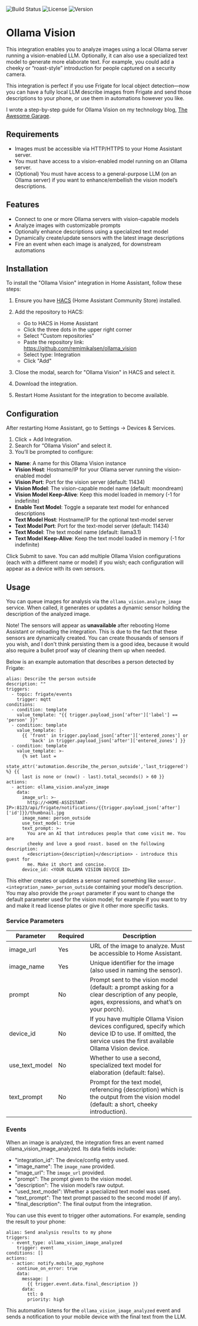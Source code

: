 ![Build Status](https://img.shields.io/github/actions/workflow/status/remimikalsen/ollama_vision/publish.yaml)
![License](https://img.shields.io/github/license/remimikalsen/ollama_vision)
![Version](https://img.shields.io/github/tag/remimikalsen/ollama_vision)


# Ollama Vision

This integration enables you to analyze images using a local Ollama server running a vision-enabled LLM. Optionally, it can also use a specialized text model to generate more elaborate text. For example, you could add a cheeky or “roast-style” introduction for people captured on a security camera. 

This integration is perfect if you use Frigate for local object detection—now you can have a fully local LLM describe images from Frigate and send those descriptions to your phone, or use them in automations however you like.

I wrote a step-by-step guide for Ollama Vision on my technology blog, [The Awesome Garage](https://theawesomegarage.com/blog/ollama-vision-local-ai-image-processing-in-home-assistant).

## Requirements

 - Images must be accessible via HTTP/HTTPS to your Home Assistant server.
 - You must have access to a vision-enabled model running on an Ollama server.
 - (Optional) You must have access to a general-purpose LLM (on an Ollama server) if you want to enhance/embellish the vision model’s descriptions.

## Features

 - Connect to one or more Ollama servers with vision-capable models
 - Analyze images with customizable prompts
 - Optionally enhance descriptions using a specialized text model
 - Dynamically create/update sensors with the latest image descriptions
 - Fire an event when each image is analyzed, for downstream automations

## Installation

To install the "Ollama Vision" integration in Home Assistant, follow these steps:

 1. Ensure you have [HACS](https://hacs.xyz/) (Home Assistant Community Store) installed.
 2. Add the repository to HACS:

    - Go to HACS in Home Assistant
    - Click the three dots in the upper right corner
    - Select "Custom repositories"
    - Paste the repository link: https://github.com/remimikalsen/ollama_vision
    - Select type: Integration
    - Click "Add"

 3. Close the modal, search for "Ollama Vision" in HACS and select it.
 4. Download the integration.
 5. Restart Home Assistant for the integration to become available.

## Configuration

After restarting Home Assistant, go to Settings → Devices & Services.

 1. Click + Add Integration.
 2. Search for “Ollama Vision” and select it.
 3. You’ll be prompted to configure:

 - **Name**: A name for this Ollama Vision instance
 - **Vision Host**: Hostname/IP for your Ollama server running the vision-enabled model
 - **Vision Port**: Port for the vision server (default: 11434)
 - **Vision Model**: The vision-capable model name (default: moondream)
 - **Vision Model Keep-Alive**: Keep this model loaded in memory (-1 for indefinite)
 - **Enable Text Model**: Toggle a separate text model for enhanced descriptions
 - **Text Model Host**: Hostname/IP for the optional text-model server
 - **Text Model Port**: Port for the text-model server (default: 11434)
 - **Text Model**: The text model name (default: llama3.1)
 - **Text Model Keep-Alive**: Keep the text model loaded in memory (-1 for indefinite)

Click Submit to save. You can add multiple Ollama Vision configurations (each with a different name or model) if you wish; each configuration will appear as a device with its own sensors.

## Usage

You can queue images for analysis via the `ollama_vision.analyze_image` service. When called, it generates or updates a dynamic sensor holding the description of the analyzed image. 

Note! The sensors will appear as **unavailable** after rebooting Home Assistant or reloading the integration. This is due to the fact that these sensors are dynamically created. You can create thousands of sensors if you wish, and I don't think persisting them is a good idea, because it would also require a bullet proof way of cleaning them up when needed.

Below is an example automation that describes a person detected by Frigate:

```
alias: Describe the person outside
description: ""
triggers:
  - topic: frigate/events
    trigger: mqtt
conditions:
  - condition: template
    value_template: "{{ trigger.payload_json['after']['label'] == 'person' }}"
  - condition: template
    value_template: |-
      {{ 'front' in trigger.payload_json['after']['entered_zones'] or
         'back' in trigger.payload_json['after']['entered_zones'] }}
  - condition: template
    value_template: >-
      {% set last =
      state_attr('automation.describe_the_person_outside','last_triggered') %} {{
      last is none or (now() - last).total_seconds() > 60 }}
actions:
  - action: ollama_vision.analyze_image
    data:
      image_url: >-
        http://<HOME-ASSISTANT-IP>:8123/api/frigate/notifications/{{trigger.payload_json['after']['id']}}/thumbnail.jpg
      image_name: person_outside
      use_text_model: true
      text_prompt: >-
        You are an AI that introduces people that come visit me. You are
        cheeky and love a good roast. based on the following description:
        <description>{description}</description> - introduce this guest for
        me. Make it short and concise.
      device_id: <YOUR OLLAMA VISION DEVICE ID>    
```

This either creates or updates a sensor named something like `sensor.<integration_name>_person_outside` containing your model’s description. You may also provide the `prompt` parameter if you want to change the default parameter used for the vision model; for example if you want to try and make it read license plates or give it other more specific tasks.

### Service Parameters

| Parameter      | Required | Description                                                                                                           |
|----------------|----------|-----------------------------------------------------------------------------------------------------------------------|
| image_url      | Yes      | URL of the image to analyze. Must be accessible to Home Assistant.                                                    |
| image_name     | Yes      | Unique identifier for the image (also used in naming the sensor).                                                     |
| prompt         | No       | Prompt sent to the vision model (default: a prompt asking for a clear description of any people, ages, expressions, and what’s on your porch). |
| device_id      | No       | If you have multiple Ollama Vision devices configured, specify which device ID to use. If omitted, the service uses the first available Ollama Vision device. |
| use_text_model | No       | Whether to use a second, specialized text model for elaboration (default: false).                                      |
| text_prompt    | No       | Prompt for the text model, referencing {description} which is the output from the vision model (default: a short, cheeky introduction). |

### Events

When an image is analyzed, the integration fires an event named ollama_vision_image_analyzed. Its data fields include:

 - "integration_id": The device/config entry used.
 - "image_name": The `image_name` provided.
 - "image_url": The `image_url` provided.
 - "prompt": The prompt given to the vision model.
 - "description": The vision model’s raw output.
 - "used_text_model": Whether a specialized text model was used.
 - "text_prompt": The text prompt passed to the second model (if any).
 - "final_description": The final output from the integration.

You can use this event to trigger other automations. For example, sending the result to your phone:

```
alias: Send analysis results to my phone
triggers:
  - event_type: ollama_vision_image_analyzed
    trigger: event
conditions: []
actions:
  - action: notify.mobile_app_myphone
    continue_on_error: true
    data:
      message: |
        {{ trigger.event.data.final_description }}
      data:
        ttl: 0
        priority: high    
```

This automation listens for the `ollama_vision_image_analyzed` event and sends a notification to your mobile device with the final text from the LLM.
